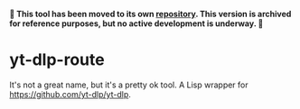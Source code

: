 **🚨 This tool has been moved to its own [repository](https://github.com/KristopherLeads/yt-dlp-route/edit/main/README.md). This version is archived for reference purposes, but no active development is underway. 🚨**

# yt-dlp-route
It's not a great name, but it's a pretty ok tool. A Lisp wrapper for https://github.com/yt-dlp/yt-dlp.
